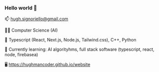 ### Hello world 👋

📫 hugh.signoriello@gmail.com

👨‍🎓 Computer Science (AI)

💬 Typescript (React, Next.js, Node.js, Tailwind.css), C++, Python

🌱 Currently learning: AI algorityhms, full stack software (typescript, react, node, firebasea)

🖥️ https://hughmancoder.github.io/website

<!--
**hughmancoder/hughmancoder** is a ✨ _special_ ✨ repository because its `README.md` (this file) appears on your GitHub profile.

Here are some ideas to get you started:

- 🔭 I’m currently working on ...
- 🌱 I’m currently learning ...
- 👯 I’m looking to collaborate on ...
- 🤔 I’m looking for help with ...
- 💬 Ask me about ...
- 📫 How to reach me: ...
- 😄 Pronouns: ...
- ⚡ Fun fact: ...
-->
